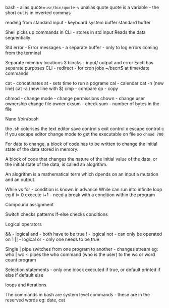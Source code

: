 bash - alias quote=`usr/bin/quote-v`
unalias quote
quote is a variable - the short cut is in inverted commas

reading from standard input - keyboard
system buffer
standard buffer

Shell picks up commands in CLI - stores in std input
Reads the data sequentially

Std error - Error messages - a separate buffer - only to log errors coming from the terminal

Separate memory locations
3 blocks - input/ output and error
Each has separate purposes
CLI - redirect - for cron jobs
~/bscrt$ at time/date commands

cat - concatinates
at - sets time to run a pograme
cal - calendar
cat -n (new line)
cat -a (new line with $)
cmp - compare
cp - copy

chmod - change mode - change permissions
chown - change user ownership change file owner
cksum - check sum - number of bytes in the file

Nano
!/bin/bash


the .sh colorises the text editor
save control s
exit control x
escape control c if you escape editor
change mode to get the executable on file so `chmod 700`


For data to change, a block of code has to be written to change the initial state of the data stored in memory.

A block of code that changes the nature of the initial value of the data, or the initial state of the data, is called an alogrithm.

An alogrithm is a mathematical term which dpends on an input a mutation and an output.

While vs for - condition is known in advance
While can run into infinite loop eg if i= 0 execute i+1 - need a break with a condition within the program

Compound assignment

Switch checks patterns
If-else checks conditions


Logical operators

&& - logical and - both have to be true
! - logical not - can only be operated on 1
|| - logical or - only one needs to be true

Single | pipe switches from one program to another - changes stream
eg:
who | wc -l pipes the who command (who is the user) to the wc or word count program

Selection statements - only one block executed if true, or default printed
if
else if
default else


loops and iterations


The commands in bash are system level commands - these are in the reserved words
eg: date, cat
